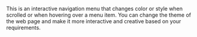 This is an interactive navigation menu that changes color or style when scrolled or when hovering over a menu item.
You can change the theme of the web page and make it more interactive and creative based on your requirements.

